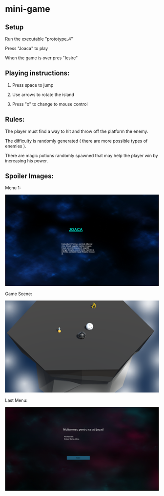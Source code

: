 # mini-game

## Setup

Run the executable "prototype_4"

Press "Joaca" to play 

When the game is over pres "Iesire"

## Playing instructions:

1. Press space to jump

2. Use arrows to rotate the island

3. Press "x" to change to mouse control

## Rules:

The player must find a way to hit and throw off the platform the enemy.

The difficulty is randomly generated ( there are more possible types of enemies ).

There are magic potions randomly spawned that may help the player win by increasing his power.

## Spoiler Images:

Menu 1:

![Menu 1](first_menu.png)

Game Scene:

![game_scene](scene_picture.png)

Last Menu:

![final_menu](last_menu.png)




